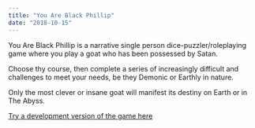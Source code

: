 ```yaml
---
title: "You Are Black Phillip"
date: "2018-10-15"
---
```


You Are Black Phillip is a narrative single person dice-puzzler/roleplaying game where you play a goat who has been possessed by Satan.

Choose thy course, then complete a series of increasingly difficult and challenges to meet your needs, be they Demonic or Earthly in nature.

Only the most clever or insane goat will manifest its destiny on Earth or in The Abyss.


[Try a development version of the game here](html/YABP_bones_of_story.html)